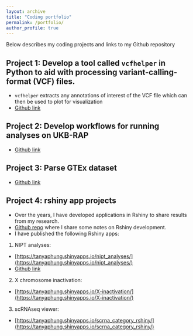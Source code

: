 ```yaml
---
layout: archive
title: "Coding portfolio"
permalink: /portfolio/
author_profile: true
---
```


Below describes my coding projects and links to my Github repository

## Project 1: Develop a tool called `vcfhelper` in Python to aid with processing variant-calling-format (VCF) files. 
* `vcfhelper` extracts any annotations of interest of the VCF file which can then be used to plot for visualization
* [Github link](https://github.com/tanyaphung/vcfhelper)

## Project 2: Develop workflows for running analyses on UKB-RAP
* [Github link](https://github.com/tanyaphung/ukb_rap_workflows)

## Project 3: Parse GTEx dataset
* [Github link](https://github.com/tanyaphung/ParseGtex)

## Project 4: rshiny app projects
- Over the years, I have developed applications in Rshiny to share results from my research. 
- [Github repo](https://github.com/tanyaphung/rshiny_tutorial) where I share some notes on Rshiny development. 
- I have published the following Rshiny apps: 
1. NIPT analyses: 
- [https://tanyaphung.shinyapps.io/nipt_analyses/](https://tanyaphung.shinyapps.io/nipt_analyses/)
- [Github link](https://github.com/tanyaphung/nipt_analyses)

2. X chromosome inactivation: 
- [https://tanyaphung.shinyapps.io/X-inactivation/](https://tanyaphung.shinyapps.io/X-inactivation/)

3. scRNAseq viewer: 
- [https://tanyaphung.shinyapps.io/scrna_category_rshiny/](https://tanyaphung.shinyapps.io/scrna_category_rshiny/)